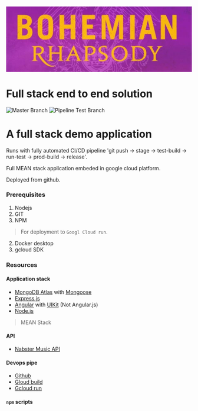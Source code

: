 ![Bo Raps Image](https://raw.githubusercontent.com/CliffCrerar/bohemian-rhapsody/master/src/assets/img/bhpic.jpeg)

# Full stack end to end solution

![Master Branch](https://github.com/CliffCrerar/bohemian-rhapsody/workflows/Labeler/badge.svg?branch=master)
![Pipeline Test Branch](https://github.com/CliffCrerar/bohemian-rhapsody/workflows/Labeler/badge.svg?branch=dev&event=pipeline-test)

# A full stack demo application

Runs with fully automated CI/CD pipeline 'git push -> stage -> test-build -> run-test -> prod-build -> release'. 

Full MEAN stack application embeded in google cloud platform.

Deployed from github.

### Prerequisites

1. Nodejs
2. GIT
4. NPM

> For deployment to `Googl Cloud run`.

2. Docker desktop
2. gcloud SDK

### Resources

#### Application stack

- [MongoDB Atlas](https://www.mongodb.com/cloud/atlas) with [Mongoose](https://mongoosejs.com/)
- [Express.js](Express.js)
- [Angular](https://angular.io/) with [UIKit](https://getuikit.com/) (Not Angular.js)
- [Node.js](https://nodejs.org/en/)

> MEAN Stack

#### API

- [Nabster Music API](https://developer.napster.com/)

#### Devops pipe

- [Github](https://github.com/)
- [Gloud build](https://cloud.google.com/cloud-build)
- [Gcloud run](https://cloud.google.com/run)

#### `npm` scripts
